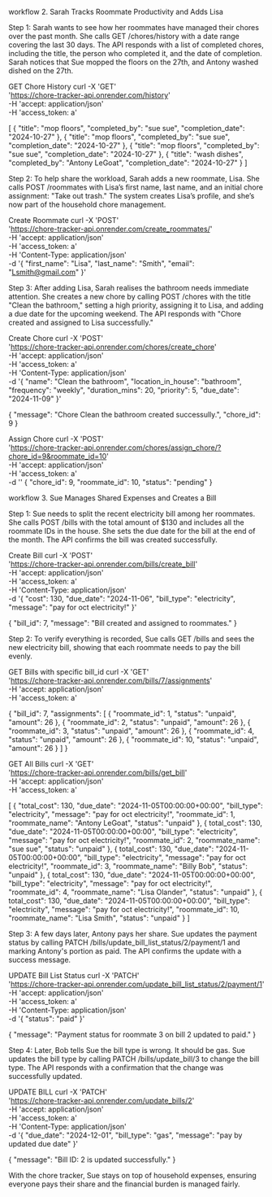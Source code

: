 workflow 2. Sarah Tracks Roommate Productivity and Adds Lisa

Step 1: Sarah wants to see how her roommates have managed their chores over the past month. She calls GET /chores/history with a date range covering the last 30 days. The API responds with a list of completed chores, including the title, the person who completed it, and the date of completion. Sarah notices that Sue mopped the floors on the 27th, and Antony washed dished on the 27th.

GET Chore History
curl -X 'GET' \
 'https://chore-tracker-api.onrender.com/history' \
 -H 'accept: application/json' \
 -H 'access_token: a'

[
{
"title": "mop floors",
"completed_by": "sue sue",
"completion_date": "2024-10-27"
},
{
"title": "mop floors",
"completed_by": "sue sue",
"completion_date": "2024-10-27"
},
{
"title": "mop floors",
"completed_by": "sue sue",
"completion_date": "2024-10-27"
},
{
"title": "wash dishes",
"completed_by": "Antony LeGoat",
"completion_date": "2024-10-27"
}
]

Step 2: To help share the workload, Sarah adds a new roommate, Lisa. She calls POST /roommates with Lisa’s first name, last name, and an initial chore assignment: "Take out trash." The system creates Lisa’s profile, and she’s now part of the household chore management.

Create Roommate
curl -X 'POST' \
 'https://chore-tracker-api.onrender.com/create_roommates/' \
 -H 'accept: application/json' \
 -H 'access_token: a' \
 -H 'Content-Type: application/json' \
 -d '{
"first_name": "Lisa",
"last_name": "Smith",
"email": "Lsmith@gmail.com"
}'

Step 3: After adding Lisa, Sarah realises the bathroom needs immediate attention. She creates a new chore by calling POST /chores with the title "Clean the bathroom," setting a high priority, assigning it to Lisa, and adding a due date for the upcoming weekend. The API responds with "Chore created and assigned to Lisa successfully."

Create Chore
curl -X 'POST' \
 'https://chore-tracker-api.onrender.com/chores/create_chore' \
 -H 'accept: application/json' \
 -H 'access_token: a' \
 -H 'Content-Type: application/json' \
 -d '{
"name": "Clean the bathroom",
"location_in_house": "bathroom",
"frequency": "weekly",
"duration_mins": 20,
"priority": 5,
"due_date": "2024-11-09"
}'

{
"message": "Chore Clean the bathroom created successully.",
"chore_id": 9
}

Assign Chore
curl -X 'POST' \
 'https://chore-tracker-api.onrender.com/chores/assign_chore/?chore_id=9&roommate_id=10' \
 -H 'accept: application/json' \
 -H 'access_token: a' \
 -d ''
{
"chore_id": 9,
"roommate_id": 10,
"status": "pending"
}

workflow 3. Sue Manages Shared Expenses and Creates a Bill

Step 1: Sue needs to split the recent electricity bill among her roommates. She calls POST /bills with the total amount of $130 and includes all the roommate IDs in the house. She sets the due date for the bill at the end of the month. The API confirms the bill was created successfully.

Create Bill
curl -X 'POST' \
 'https://chore-tracker-api.onrender.com/bills/create_bill' \
 -H 'accept: application/json' \
 -H 'access_token: a' \
 -H 'Content-Type: application/json' \
 -d '{
"cost": 130,
"due_date": "2024-11-06",
"bill_type": "electricity",
"message": "pay for oct electricity!"
}'

{
"bill_id": 7,
"message": "Bill created and assigned to roommates."
}

Step 2: To verify everything is recorded, Sue calls GET /bills and sees the new electricity bill, showing that each roommate needs to pay the bill evenly.

GET Bills with specific bill_id
curl -X 'GET' \
 'https://chore-tracker-api.onrender.com/bills/7/assignments' \
 -H 'accept: application/json' \
 -H 'access_token: a'

{
"bill_id": 7,
"assignments": [
{
"roommate_id": 1,
"status": "unpaid",
"amount": 26
},
{
"roommate_id": 2,
"status": "unpaid",
"amount": 26
},
{
"roommate_id": 3,
"status": "unpaid",
"amount": 26
},
{
"roommate_id": 4,
"status": "unpaid",
"amount": 26
},
{
"roommate_id": 10,
"status": "unpaid",
"amount": 26
}
]
}

GET All Bills
curl -X 'GET' \
 'https://chore-tracker-api.onrender.com/bills/get_bill' \
 -H 'accept: application/json' \
 -H 'access_token: a'

[
{
"total_cost": 130,
"due_date": "2024-11-05T00:00:00+00:00",
"bill_type": "electricity",
"message": "pay for oct electricity!",
"roommate_id": 1,
"roommate_name": "Antony LeGoat",
"status": "unpaid"
},
{
total_cost": 130,
"due_date": "2024-11-05T00:00:00+00:00",
"bill_type": "electricity",
"message": "pay for oct electricity!",
"roommate_id": 2,
"roommate_name": "sue sue",
"status": "unpaid"
},
{
total_cost": 130,
"due_date": "2024-11-05T00:00:00+00:00",
"bill_type": "electricity",
"message": "pay for oct electricity!",
"roommate_id": 3,
"roommate_name": "Billy Bob",
"status": "unpaid"
},
{
total_cost": 130,
"due_date": "2024-11-05T00:00:00+00:00",
"bill_type": "electricity",
"message": "pay for oct electricity!",
"roommate_id": 4,
"roommate_name": "Lisa Olander",
"status": "unpaid"
},
{
total_cost": 130,
"due_date": "2024-11-05T00:00:00+00:00",
"bill_type": "electricity",
"message": "pay for oct electricity!",
"roommate_id": 10,
"roommate_name": "Lisa Smith",
"status": "unpaid"
}
]

Step 3: A few days later, Antony pays her share. Sue updates the payment status by calling PATCH /bills/update_bill_list_status/2/payment/1 and marking Antony's portion as paid. The API confirms the update with a success message.

UPDATE Bill List Status
curl -X 'PATCH' \
 'https://chore-tracker-api.onrender.com/update_bill_list_status/2/payment/1' \
 -H 'accept: application/json' \
 -H 'access_token: a' \
 -H 'Content-Type: application/json' \
 -d '{
"status": "paid"
}'

{
"message": "Payment status for roommate 3 on bill 2 updated to paid."
}

Step 4: Later, Bob tells Sue the bill type is wrong. It should be gas. Sue updates the bill type by calling PATCH /bills/update_bill/3 to change the bill type. The API responds with a confirmation that the change was successfully updated.

UPDATE BILL
curl -X 'PATCH' \
 'https://chore-tracker-api.onrender.com/update_bills/2' \
 -H 'accept: application/json' \
 -H 'access_token: a' \
 -H 'Content-Type: application/json' \
 -d '{
"due_date": "2024-12-01",
"bill_type": "gas",
"message": "pay by updated due date"
}'

{
"message": "Bill ID: 2 is updated successfully."
}

With the chore tracker, Sue stays on top of household expenses, ensuring everyone pays their share and the financial burden is managed fairly.
